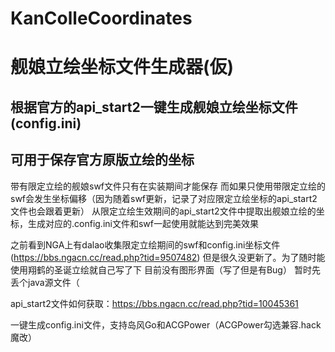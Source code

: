 # KanColleCoordinates
舰娘立绘坐标文件生成器(仮)
====
根据官方的api_start2一键生成舰娘立绘坐标文件(config.ini)
--------
可用于保存官方原版立绘的坐标
----

带有限定立绘的舰娘swf文件只有在实装期间才能保存
而如果只使用带限定立绘的swf会发生坐标偏移（因为随着swf更新，记录了对应限定立绘坐标的api_start2文件也会跟着更新）
从限定立绘生效期间的api_start2文件中提取出舰娘立绘的坐标，生成对应的.config.ini文件和swf一起使用就能达到完美效果

之前看到NGA上有dalao收集限定立绘期间的swf和config.ini坐标文件(https://bbs.ngacn.cc/read.php?tid=9507482)
但是很久没更新了。为了随时能使用翔鹤的圣诞立绘就自己写了下
目前没有图形界面（写了但是有Bug）
暂时先丢个java源文件（

api_start2文件如何获取：https://bbs.ngacn.cc/read.php?tid=10045361

一键生成config.ini文件，支持岛风Go和ACGPower（ACGPower勾选兼容.hack魔改）
